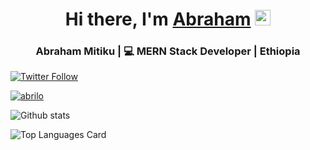 <div align="center">
<h1 align='center'>Hi there, I'm <a href="https://hemant.codes">Abraham</a> <img src="https://media.giphy.com/media/hvRJCLFzcasrR4ia7z/giphy.gif" width="25px"> </h1>
</div>

<div align="center">
<h3>  Abraham Mitiku | 💻 MERN Stack Developer | Ethiopia </h3>
</div>

<p align="center">

<a align='center' href="https://twitter.com/abriiloo"><img alt="Twitter Follow" src="https://img.shields.io/twitter/follow/abriiloo?style=for-the-badge&color=09f&labelColor=black&logo=twitter&label=@abriiloo"></a>

<a href="https://badges.pufler.dev/visits/abriilo/abriilo"> <img alt="abrilo" src="https://badges.pufler.dev/visits/abriilo/abriilo"> </a>

</p>

![Github stats]([https://github-readme-stats.vercel.app/api?username=yourusername&theme=highcontrast&show_icons=true&count_private=true](https://github-readme-stats.vercel.app/api?username=abriilo&theme=highcontrast&show_icons=true&count_private=true))

![Top Languages Card]([https://github-readme-stats.vercel.app/api/top-langs/?username=shinokada](https://github-readme-stats.vercel.app/api/top-langs/?username=abriilo&theme=highcontrast))
